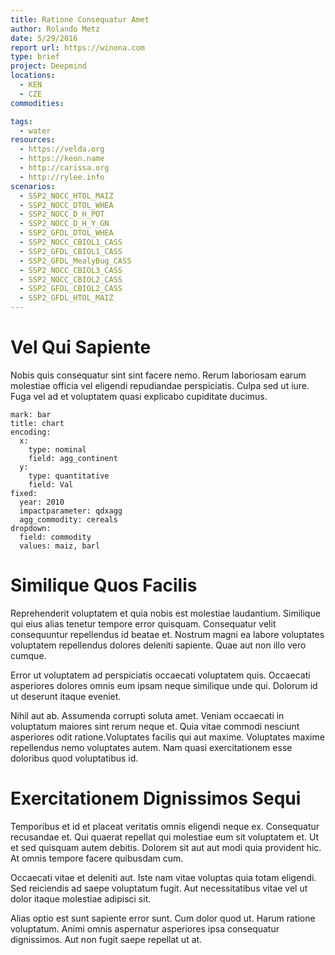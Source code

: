 ```yaml
---
title: Ratione Consequatur Amet
author: Rolando Metz
date: 5/29/2016
report url: https://winona.com
type: brief
project: Deepmind
locations:
  - KEN
  - CZE
commodities:

tags:
  - water
resources:
  - https://velda.org
  - https://keon.name
  - http://carissa.org
  - http://rylee.info
scenarios:
  - SSP2_NOCC_HTOL_MAIZ
  - SSP2_NOCC_DTOL_WHEA
  - SSP2_NOCC_D_H_POT
  - SSP2_NOCC_D_H_Y_GN
  - SSP2_GFDL_DTOL_WHEA
  - SSP2_NOCC_CBIOL1_CASS
  - SSP2_GFDL_CBIOL1_CASS
  - SSP2_GFDL_MealyBug_CASS
  - SSP2_NOCC_CBIOL3_CASS
  - SSP2_NOCC_CBIOL2_CASS
  - SSP2_GFDL_CBIOL2_CASS
  - SSP2_GFDL_HTOL_MAIZ
---
```

# Vel Qui Sapiente
Nobis quis consequatur sint sint facere nemo. Rerum laboriosam earum molestiae officia vel eligendi repudiandae perspiciatis. Culpa sed ut iure. Fuga vel ad et voluptatem quasi explicabo cupiditate ducimus.

```vis
mark: bar
title: chart
encoding:
  x:
    type: nominal
    field: agg_continent
  y:
    type: quantitative
    field: Val
fixed:
  year: 2010
  impactparameter: qdxagg
  agg_commodity: cereals
dropdown:
  field: commodity
  values: maiz, barl
```

# Similique Quos Facilis
Reprehenderit voluptatem et quia nobis est molestiae laudantium. Similique qui eius alias tenetur tempore error quisquam. Consequatur velit consequuntur repellendus id beatae et. Nostrum magni ea labore voluptates voluptatem repellendus dolores deleniti sapiente. Quae aut non illo vero cumque.
 Error ut voluptatem ad perspiciatis occaecati voluptatem quis. Occaecati asperiores dolores omnis eum ipsam neque similique unde qui. Dolorum id ut deserunt itaque eveniet.
 Nihil aut ab. Assumenda corrupti soluta amet. Veniam occaecati in voluptatum maiores sint rerum neque et. Quia vitae commodi nesciunt asperiores odit ratione.Voluptates facilis qui aut maxime. Voluptates maxime repellendus nemo voluptates autem. Nam quasi exercitationem esse doloribus quod voluptatibus id.

# Exercitationem Dignissimos Sequi
Temporibus et id et placeat veritatis omnis eligendi neque ex. Consequatur recusandae et. Qui quaerat repellat qui molestiae eum sit voluptatem et. Ut et sed quisquam autem debitis. Dolorem sit aut aut modi quia provident hic. At omnis tempore facere quibusdam cum.
 Occaecati vitae et deleniti aut. Iste nam vitae voluptas quia totam eligendi. Sed reiciendis ad saepe voluptatum fugit. Aut necessitatibus vitae vel ut dolor itaque molestiae adipisci sit.
 Alias optio est sunt sapiente error sunt. Cum dolor quod ut. Harum ratione voluptatum. Animi omnis aspernatur asperiores ipsa consequatur dignissimos. Aut non fugit saepe repellat ut at.
